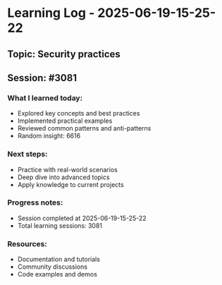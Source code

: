 # Learning Log - 2025-06-19-15-25-22

## Topic: Security practices
## Session: #3081

### What I learned today:
- Explored key concepts and best practices
- Implemented practical examples  
- Reviewed common patterns and anti-patterns
- Random insight: 6616

### Next steps:
- Practice with real-world scenarios
- Deep dive into advanced topics
- Apply knowledge to current projects

### Progress notes:
- Session completed at 2025-06-19-15-25-22
- Total learning sessions: 3081

### Resources:
- Documentation and tutorials
- Community discussions
- Code examples and demos
